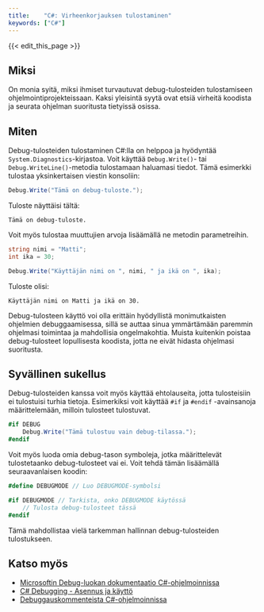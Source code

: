```yaml
---
title:    "C#: Virheenkorjauksen tulostaminen"
keywords: ["C#"]
---
```


{{< edit_this_page >}}

## Miksi

On monia syitä, miksi ihmiset turvautuvat debug-tulosteiden tulostamiseen ohjelmointiprojekteissaan. Kaksi yleisintä syytä ovat etsiä virheitä koodista ja seurata ohjelman suoritusta tietyissä osissa.

## Miten

Debug-tulosteiden tulostaminen C#:lla on helppoa ja hyödyntää `System.Diagnostics`-kirjastoa. Voit käyttää `Debug.Write()`- tai `Debug.WriteLine()`-metodia tulostamaan haluamasi tiedot. Tämä esimerkki tulostaa yksinkertaisen viestin konsoliin:

```C#
Debug.Write("Tämä on debug-tuloste.");
```

Tuloste näyttäisi tältä:

```
Tämä on debug-tuloste.
```

Voit myös tulostaa muuttujien arvoja lisäämällä ne metodin parametreihin.

```C#
string nimi = "Matti";
int ika = 30;

Debug.Write("Käyttäjän nimi on ", nimi, " ja ikä on ", ika);
```

Tuloste olisi:

```
Käyttäjän nimi on Matti ja ikä on 30.
```

Debug-tulosteen käyttö voi olla erittäin hyödyllistä monimutkaisten ohjelmien debuggaamisessa, sillä se auttaa sinua ymmärtämään paremmin ohjelmasi toimintaa ja mahdollisia ongelmakohtia. Muista kuitenkin poistaa debug-tulosteet lopullisesta koodista, jotta ne eivät hidasta ohjelmasi suoritusta.

## Syvällinen sukellus

Debug-tulosteiden kanssa voit myös käyttää ehtolauseita, jotta tulosteisiin ei tulostuisi turhia tietoja. Esimerkiksi voit käyttää `#if` ja `#endif` -avainsanoja määrittelemään, milloin tulosteet tulostuvat.

```C#
#if DEBUG
    Debug.Write("Tämä tulostuu vain debug-tilassa.");
#endif
```

Voit myös luoda omia debug-tason symboleja, jotka määrittelevät tulostetaanko debug-tulosteet vai ei. Voit tehdä tämän lisäämällä seuraavanlaisen koodin:

```C#
#define DEBUGMODE // Luo DEBUGMODE-symbolsi

#if DEBUGMODE // Tarkista, onko DEBUGMODE käytössä
    // Tulosta debug-tulosteet tässä
#endif
```

Tämä mahdollistaa vielä tarkemman hallinnan debug-tulosteiden tulostukseen.

## Katso myös

- [Microsoftin Debug-luokan dokumentaatio C#-ohjelmoinnissa](https://docs.microsoft.com/en-us/dotnet/api/system.diagnostics.debug?view=net-5.0)
- [C# Debugging - Asennus ja käyttö](https://www.youtube.com/watch?v=gMklxJXVP4E)
- [Debuggauskommenteista C#-ohjelmoinnissa](https://www.c-sharpcorner.com/article/understaing-code-debug-comment/)